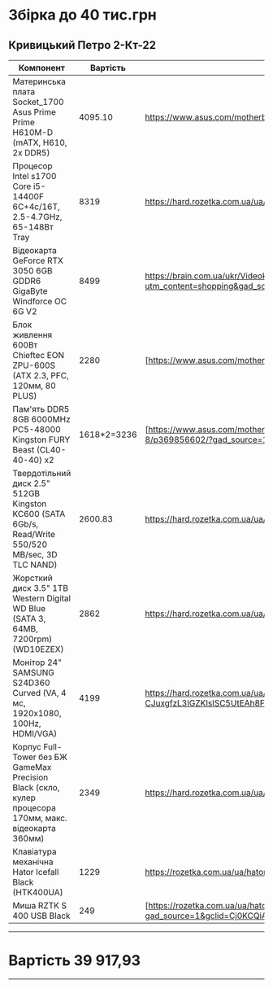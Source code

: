 # Збірка до 40 тис.грн
## Кривицький Петро 2-Кт-22
Компонент    | Вартість |Посилання | Фото |
----- | ----- |----- |----- |
Материнська плата Socket_1700  Asus Prime Prime H610M-D  (mATX, H610, 2x DDR5)  | 4095.10 |https://www.asus.com/motherboards-components/motherboards/prime/prime-h610m-k/|![alt](https://dlcdnwebimgs.asus.com/gain/eb6af592-21fd-4592-81f3-d342cf769939/w800/fwebp "shih-tzu")|
Процесор Intel s1700 Core i5-14400F  6C+4c/16T, 2.5-4.7GHz, 65-148Вт  Tray  | 8319 |https://hard.rozetka.com.ua/ua/479096919/p479096919/|![alt](https://content.rozetka.com.ua/goods/images/big_tile/512414908.png "shih-tzu")|
Відеокарта GeForce RTX 3050  6GB GDDR6   GigaByte Windforce OC 6G V2 | 8499 |https://brain.com.ua/ukr/Videokarta_GIGABYTE_GeForce_RTX3050_6Gb_WINDFORCE_OC_V2_GV-N3050WF2OCV2-6GD-p1195472.html?utm_content=shopping&gad_source=1&gclid=Cj0KCQiA8fW9BhC8ARIsACwHqYpOU_etB64eTmToJaxs1u4iKf6VZbKIPQuI7_pqvqN7q3iJiF8PlOYaAn3HEALw_wcB|![alt](https://brain.com.ua/static/images/prod_img/3/6/U0989636_big_1739163933.jpg "shih-tzu")|
Блок живлення  600Вт  Chieftec EON ZPU-600S  (ATX 2.3, PFC, 120мм, 80 PLUS)  | 2280 |[https://www.asus.com/motherboards-components/motherboards/prime/prime-h610m-k/](https://hard.rozetka.com.ua/ua/473191999/p473191999/)|![alt](https://encrypted-tbn2.gstatic.com/shopping?q=tbn:ANd9GcQfLM3f7sDsl0_eK0moAai9SvKB-nIbyTmVsGbaEZltEZ2BOfEcTzEq-ZVBAy-fM4plEuP9QnsCkjGXXpp6lAUk-Zxp8mrftmCSv4n9CvBkCAPN3Gj9NSejV3lZOddliQSAGbjweY3q4ok&usqp=CAc "shih-tzu")|
Пам'ять DDR5   8GB  6000MHz PC5-48000  Kingston FURY Beast  (CL40-40-40) x2 | 1618*2=3236 |[https://www.asus.com/motherboards-components/motherboards/prime/prime-h610m-k/](https://hard.rozetka.com.ua/ua/kingston-fury-kf560c40bb-8/p369856602/?gad_source=1&gclid=Cj0KCQiA8fW9BhC8ARIsACwHqYqFuW9nOWgz1-MuW9r4lAPB9_SmfP4duR40o7zRyYYJCpEl58HQxTIaAo5oEALw_wcB)|![alt](https://content2.rozetka.com.ua/goods/images/big/318075057.jpg "shih-tzu")|
Твердотільний диск 2.5"  512GB  Kingston KC600  (SATA 6Gb/s, Read/Write 550/520 MB/sec, 3D TLC NAND) | 2600.83 |https://hard.rozetka.com.ua/ua/kingston_skc600_512g/p131123333/|![alt](https://content2.rozetka.com.ua/goods/images/big/318075057.jpg "shih-tzu")|
Жорсткий диск 3.5"   1TB  Western Digital WD Blue  (SATA 3, 64MB, 7200rpm)  (WD10EZEX) | 2862 |https://hard.rozetka.com.ua/ua/174351087/p174351087/|![alt](https://content.rozetka.com.ua/goods/images/big/427914391.jpg "shih-tzu")|
Монітор 24" SAMSUNG S24D360 Curved (VA, 4 мс, 1920x1080, 100Hz, HDMI/VGA) | 4199 |https://hard.rozetka.com.ua/ua/samsung-ls24d366gaixci/p460732524/?gad_source=1&gclid=Cj0KCQiA8fW9BhC8ARIsACwHqYoDXlfJolaDzyG0EHCbsd-CJuxgfzL3IGZKIslSC5UtEAh8FYVLnRsaAnokEALw_wcB |![alt](https://encrypted-tbn3.gstatic.com/shopping?q=tbn:ANd9GcSeJ_hjgIRgxDgHbPRl_TvK6eaSUtbEXfthehFcG-9iSmZKMGR-LqHFf5HBKQvnOAvPl-S4aZheO_w5cKR81cNrHQ4yyI9qfLfxwi5MwqGo5DnOybyI0RQAh-ODRV69yYo8teH42NHvDJM&usqp=CAc "shih-tzu")|
Корпус Full-Tower без БЖ  GameMax Precision Black  (скло, кулер процесора 170мм, макс. відеокарта 360мм) | 2349 |https://hard.rozetka.com.ua/ua/gamemax-precision-black/p358880535/ |![alt](https://encrypted-tbn3.gstatic.com/shopping?q=tbn:ANd9GcTQO_w4wrgD4WT0ou_V-s-D25uGvZVyTeCBd1FoFdTXbI_9R3DzcWdsfBEDJtHzcif-OhLLpNSwNFTwoum-mNqx5DvPHbHq20KsHY3UQTX0s8kiZZ444hEpibTA_gLAwXvmxCahoVW2Z2k&usqp=CAc "shih-tzu")|
Клавіатура механічна Hator Icefall Black (HTK400UA) | 1229 |https://rozetka.com.ua/ua/hator-htk400ua/p450844193/|![alt](https://img.telemart.ua/675775-833181-product_popup/hator-icefall-htk400ua-blackwhite.jpg "shih-tzu")|
Миша RZTK S 400 USB Black | 249 |[https://rozetka.com.ua/ua/hator-htk400ua/p450844193/](https://rozetka.com.ua/ua/rztk-z-400/p314698168/?gad_source=1&gclid=Cj0KCQiA8fW9BhC8ARIsACwHqYoT0VIlSLYOYaBZNHeSzlmoU6phgDP1uoYvkO7D_B5Ch6T5DGYNiXEaAu8xEALw_wcB)|![alt](https://encrypted-tbn1.gstatic.com/shopping?q=tbn:ANd9GcT64D9tlnDieoCQxgoxobFf_BcYbDoq8G0Ummcc2oyVrCU9TgBYkg3xVV2z7zfFg_QfEEUu3Cn6DPUHccUvRfeH5R8jg8B4IV2kNcHofP0znqMsdm5NS04AWTqO0Iz5eDjVNRQ55EMmnA&usqp=CAc "shih-tzu")|
***
# Вартість 39 917,93
---

